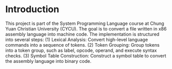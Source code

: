 # Introduction

This project is part of the System Programming Language course at Chung Yuan Christian University (CYCU). The goal is to convert a file written in x86 assembly language into machine code. The implementation is structured into several steps: (1) Lexical Analysis: Convert high-level language commands into a sequence of tokens. (2) Token Grouping: Group tokens into a token group, such as label, opcode, operand, and execute syntax checks. (3) Symbol Table Construction: Construct a symbol table to convert the assembly language into binary code.
